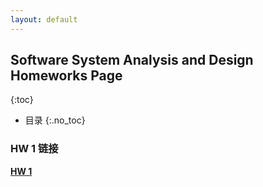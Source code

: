 ```yaml
---
layout: default
---
```


## Software System Analysis and Design Homeworks Page

{:toc}
  * 目录
{:.no_toc}

### HW 1 链接

 **[HW 1](assignments1)**
